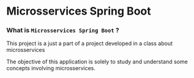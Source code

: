 # Microsservices Spring Boot

### What is `Microsservices Spring Boot` ?

This project is a just a part of a project developed in a class about microsservices

The objective of this application is solely to study and understand some concepts involving microsservices.
